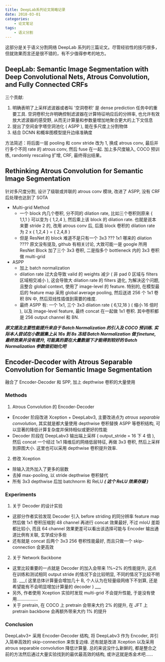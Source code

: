 ```yaml
---
title: DeepLab系列论文简略记录
date: 2018-03-01
categories:
    - 论文笔记
tags:
    - 语义分割
---
```

这部分是关于语义分割网络 DeepLab 系列的三篇论文。尽管经验性的技巧很多，但就效果而言还是很不错的，有不少值得参考的地方。
<!--more-->

## DeepLab: Semantic Image Segmentation with Deep Convolutional Nets, Atrous Convolution, and Fully Connected CRFs

三个贡献:  
1. 明确表明了上采样滤波器或者叫 '空洞卷积' 是 dense prediction 任务中的重要工具. 空洞卷积允许明确控制滤波器在计算特征响应后的分辨率, 也允许有效放大滤波器的感受野, 从而无计算量和参数量增加地聚合更大的上下文信息
2. 提出了空间金字塔空洞池化 ( ASPP ), 能在多尺度上分割物体
3. 结合 DCNN 和概率图模型提升边缘准确度

方法简述：将后面一层 pooling 和 conv stride 改为 1, 换成 atrous conv, 最后并行多个不同 rate 的 atrous conv, 然后 fuse 在一起. 加上多尺度输入, COCO 预训练, randomly rescaling 扩增, CRF, 最终得出结果。

## Rethinking Atrous Convolution for Semantic Image Segmentation

针对多尺度分割, 设计了级联或并联的 atrous conv 模块, 改进了 ASPP, 没有 CRF 后处理也达到了 SOTA  
- Multi-grid Method
  - 一个 block 内几个卷积, 分不同的 dilation rate, 比如三个卷积则原来 { 1,1,1 } 可以变为 { 1,2,4 }, 然后乘上该 block 的 dilation rate. 也就是说本来要 stride 2 的, 改用 atrous conv 后, 后面 block 卷积的 dilation rate 为 2 x { 1,2,4 } = { 2,4,8 }
  - 但是 ResNet 的 block 难道不是只有一个 3x3 ??? 1x1 哪来的 dilation ???? 原文没有提及, github 有相关讨论, 大致可能一是 google 所用 ResNet Block 加了三个 3x3 卷积, 二是指多个 bottleneck 内的 3x3 卷积做 multi-grid
- ASPP
  - 加上 batch normalization
  - dilation rate 过大会导致 valid 的 weights 减少 ( 非 pad 0 区域与 filters 区域相交减小 ), 这会导致大 dilation rate 的 filters 退化, 为解决这个问题, 且整合 global context, 使用了 image-level 的 feature. 特别的, 在模型最后的 feature map 采用 global average pooling, 然后送进 256 个 1x1 卷积 BN 中, 然后双线性插值到需要的维度.
  - 最终 ASPP 有: 一个 1x1, 三个 3x3 dilation rate { 6,12,18 } ( 缩小 16 倍时 ), 以及 image-level feature, 最终 concat 在一起做 1x1 卷积. 其中卷积都是 256 output channel 和 BN.

___原文提及主要性能提升来自于 Batch Normalization 的引入及 COCO 预训练. 实际本人尝试在小数据集上从 16s 到 8s 冻结 Batch Normalization 做 finetune, 最终效果并没有提升, 可能真的要在大量数据下才能得到较好的 Batch Normalization 参数做初始化吧___  

## Encoder-Decoder with Atrous Separable Convolution for Semantic Image Segmentation

融合了 Encoder-Decoder 和 SPP, 加上 depthwise 卷积的大量使用

### Methods
1. Atrous Convolution 的 Encoder-Decoder  
  * Encoder 阶段改进 Xception + DeepLabv3, 主要改进点为 _atrous separable convolution_, 其实就是都大量使用 depthwise 卷积替换 ASPP 等卷积结构, 可以显著的降低计算复杂度并保持相似或更好的性能  
  * Decoder 阶段在 DeepLabv3 输出端上采样 ( output_stride = 16 下 4 倍 ), 然后 concat 一个经过 1x1 降维后的网络低层特征, 再做 3x3 卷积, 然后上采样到原图大小. 这里也可以采用 depthwise 卷积提升效率.
2. 修改 Xception  
  * 除输入流外加入了更多的层数  
  * 去掉 max-pooling, 以 stride depthwise 卷积替代  
  * 所有 3x3 depthwise 后加 batchnorm 和 ReLU ___( 这个 ReLU 效果存疑 )___

### Experiments
1. 关于 Decoder 的设计实验  
  * 这部分作者实验发现 Decoder 引入 before striding 的同分辨率 feature map 然后做 1x1 卷积压缩到 48 channel 再进行 concat 效果最好, 不过 mIoU 差距都比较小, 而且 64 channel 效果更差可以看出该选择可能与 Encoder 输出通道比例有关联, 玄学成分多些  
  * 还有就是 concat 后两个 3x3 256 卷积性能最好, 而且只做一个 skip-connection 会更高效
2. 关于 Network Backbone
  * 这里比较重要的一点就是 Decoder 的加入会带来 1%~2% 的性能提升, 这点在训练和测试相同 output stride 的情况下会比较明显, 不同的情况下比较不明显. ___( 这里总体计算量会增加几十 B, 个人认为在轻量级网络下不划算, 还是希望能有不会明显增加计算量的 decoder ) ___
  * 另外, 作者使用 Xception 实验时发现 multi-grid 不会提升性能, 于是没有使用.................
  * 关于 pretrain, 在 COCO 上 pretrain 会带来大约 2% 的提升, 在 JFT 上 pretrain backbone 会再额外带来大约 1% 的提升

### Conclusion
DeepLabv3+ 采用 Encoder-Decoder 结构, 将 DeepLabv3 作为 Encoder, 并引入简单高效的 skip-connection 来恢复边缘. 还有就是改进 Xception 以及采用 atrous separable convolution 降低计算量. 总的来说没什么新鲜的, 都是整合之前的方法然后通过大量实验找到的最优最高效的结构, 或许这就是炼金术吧......


